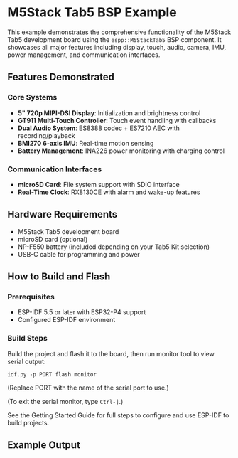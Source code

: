 # M5Stack Tab5 BSP Example

This example demonstrates the comprehensive functionality of the M5Stack Tab5 development board using the `espp::M5StackTab5` BSP component. It showcases all major features including display, touch, audio, camera, IMU, power management, and communication interfaces.

## Features Demonstrated

### Core Systems
- **5" 720p MIPI-DSI Display**: Initialization and brightness control
- **GT911 Multi-Touch Controller**: Touch event handling with callbacks
- **Dual Audio System**: ES8388 codec + ES7210 AEC with recording/playback
- **BMI270 6-axis IMU**: Real-time motion sensing
- **Battery Management**: INA226 power monitoring with charging control

### Communication Interfaces
- **microSD Card**: File system support with SDIO interface
- **Real-Time Clock**: RX8130CE with alarm and wake-up features

## Hardware Requirements

- M5Stack Tab5 development board
- microSD card (optional)
- NP-F550 battery (included depending on your Tab5 Kit selection)
- USB-C cable for programming and power

## How to Build and Flash

### Prerequisites

- ESP-IDF 5.5 or later with ESP32-P4 support
- Configured ESP-IDF environment

### Build Steps

Build the project and flash it to the board, then run monitor tool to view
serial output:

```
idf.py -p PORT flash monitor
```

(Replace PORT with the name of the serial port to use.)

(To exit the serial monitor, type ``Ctrl-]``.)

See the Getting Started Guide for full steps to configure and use ESP-IDF to build projects.

## Example Output

